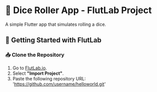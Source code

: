 # 🎲 Dice Roller App - FlutLab Project

A simple Flutter app that simulates rolling a dice.

## 🚀 Getting Started with FlutLab

### 📥 Clone the Repository
1. Go to [FlutLab.io](https://flutlab.io/).
2. Select **"Import Project"**.
3. Paste the following repository URL:
   'https://github.com/username/helloworld.git'

